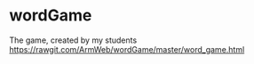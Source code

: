 # wordGame
The game, created by my students
https://rawgit.com/ArmWeb/wordGame/master/word_game.html
